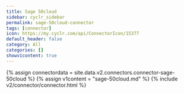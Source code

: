 ```yaml
---
title: Sage 50cloud
sidebar: cyclr_sidebar
permalink: sage-50cloud-connector
tags: [connector]
icon: https://my.cyclr.com/api/ConnectorIcon/15377
default_header: false
category: All
categories: []
showv1content: true
---
```

{% assign connectordata = site.data.v2.connectors.connector-sage-50cloud %}
{% assign v1content = "sage-50cloud.md" %}
{% include v2/connector/connector.html %}	